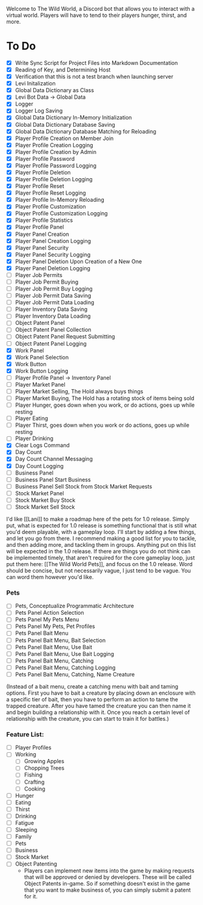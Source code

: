 Welcome to The Wild World, a Discord bot that allows you to interact with a virtual world. Players will have to tend to their players hunger, thirst, and more.

# To Do
- [x] Write Sync Script for Project Files into Markdown Documentation
- [x] Reading of Key, and Determining Host
- [x] Verification that this is not a test branch when launching server
- [x] Levi Initalization
- [x] Global Data Dictionary as Class
- [x] Levi Bot Data -> Global Data
- [x] Logger
- [x] Logger Log Saving
- [x] Global Data Dictionary In-Memory Initialization
- [x] Global Data Dictionary Database Saving
- [x] Global Data Dictionary Database Matching for Reloading
- [x] Player Profile Creation on Member Join
- [x] Player Profile Creation Logging
- [x] Player Profile Creation by Admin
- [x] Player Profile Password
- [x] Player Profile Password Logging
- [x] Player Profile Deletion
- [x] Player Profile Deletion Logging
- [x] Player Profile Reset
- [x] Player Profile Reset Logging
- [x] Player Profile In-Memory Reloading
- [x] Player Profile Customization
- [x] Player Profile Customization Logging
- [x] Player Profile Statistics
- [x] Player Profile Panel
- [x] Player Panel Creation
- [x] Player Panel Creation Logging
- [x] Player Panel Security
- [x] Player Panel Security Logging
- [x] Player Panel Deletion Upon Creation of a New One
- [x] Player Panel Deletion Logging
- [ ] Player Job Permits
- [ ] Player Job Permit Buying
- [ ] Player Job Permit Buy Logging
- [ ] Player Job Permit Data Saving
- [ ] Player Job Permit Data Loading
- [ ] Player Inventory Data Saving
- [ ] Player Inventory Data Loading
- [ ] Object Patent Panel
- [ ] Object Patent Panel Collection
- [ ] Object Patent Panel Request Submitting
- [ ] Object Patent Panel Logging
- [x] Work Panel
- [x] Work Panel Selection
- [x] Work Button
- [x] Work Button Logging
- [ ] Player Profile Panel -> Inventory Panel
- [ ] Player Market Panel
- [ ] Player Market Selling, The Hold always buys things
- [ ] Player Market Buying, The Hold has a rotating stock of items being sold
- [ ] Player Hunger, goes down when you work, or do actions, goes up while resting
- [ ] Player Eating
- [ ] Player Thirst, goes down when you work or do actions, goes up while resting
- [ ] Player Drinking
- [x] Clear Logs Command
- [x] Day Count
- [x] Day Count Channel Messaging
- [x] Day Count Logging
- [ ] Business Panel
- [ ] Business Panel Start Business
- [ ] Business Panel Sell Stock from Stock Market Requests
- [ ] Stock Market Panel
- [ ] Stock Market Buy Stock
- [ ] Stock Market Sell Stock

I'd like [[Lani]] to make a roadmap here of the pets for 1.0 release. Simply put, what is expected for 1.0 release is something functional that is still what you'd deem playable, with a gameplay loop. I'll start by adding a few things, and let you go from there. I recommend making a good list for you to tackle, and then adding more, and tackling them in groups. Anything put on this list will be expected in the 1.0 release. If there are things you do not think can be implemented timely, that aren't required for the core gameplay loop, just put them here: [[The Wild World Pets]], and focus on the 1.0 release. Word should be concise, but not necessarily vague, I just tend to be vague. You can word them however you'd like.

### Pets
- [ ] Pets, Conceptualize Programmatic Architecture
- [ ] Pets Panel Action Selection
- [ ] Pets Panel My Pets Menu
- [ ] Pets Panel My Pets, Pet Profiles
- [ ] Pets Panel Bait Menu
- [ ] Pets Panel Bait Menu, Bait Selection
- [ ] Pets Panel Bait Menu, Use Bait
- [ ] Pets Panel Bait Menu, Use Bait Logging
- [ ] Pets Panel Bait Menu, Catching
- [ ] Pets Panel Bait Menu, Catching Logging
- [ ] Pets Panel Bait Menu, Catching, Name Creature

(Instead of a bait menu, create a catching menu with bait and taming options. First you have to bait a creature by placing down an enclosure with a specific tier of bait, then you have to perform an action to tame the trapped creature. After you have tamed the creature you can then name it and begin building a relationship with it. Once you reach a certain level of relationship with the creature, you can start to train it for battles.)

### Feature List:
- [ ] Player Profiles
- [ ] Working
	- [ ] Growing Apples
	- [ ] Chopping Trees
	- [ ] Fishing
	- [ ] Crafting
	- [ ] Cooking
- [ ] Hunger
- [ ] Eating
- [ ] Thirst
- [ ] Drinking
- [ ] Fatigue
- [ ] Sleeping
- [ ] Family
- [ ] Pets
- [ ] Business
- [ ] Stock Market
- [ ] Object Patenting
	- Players can implement new items into the game by making requests that will be approved or denied by developers. These will be called Object Patents in-game. So if something doesn't exist in the game that you want to make business of, you can simply submit a patent for it.